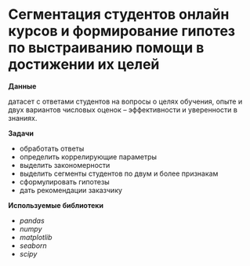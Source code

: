 
# Сегментация студентов онлайн курсов и формирование гипотез по выстраиванию помощи в достижении их целей

**Данные**

датасет с ответами студентов на вопросы о целях обучения, опыте и двух вариантов числовых оценок – эффективности и уверенности в знаниях.

**Задачи**

 * обработать ответы
 * определить коррелирующие параметры
 * выделить закономерности
 * выделить сегменты студентов по двум и более признакам
 * сформулировать гипотезы
 * дать рекомендации заказчику

**Используемые библиотеки**
 * *pandas*
 * *numpy*
 * *matplotlib*
 * *seaborn*
 * *scipy*


